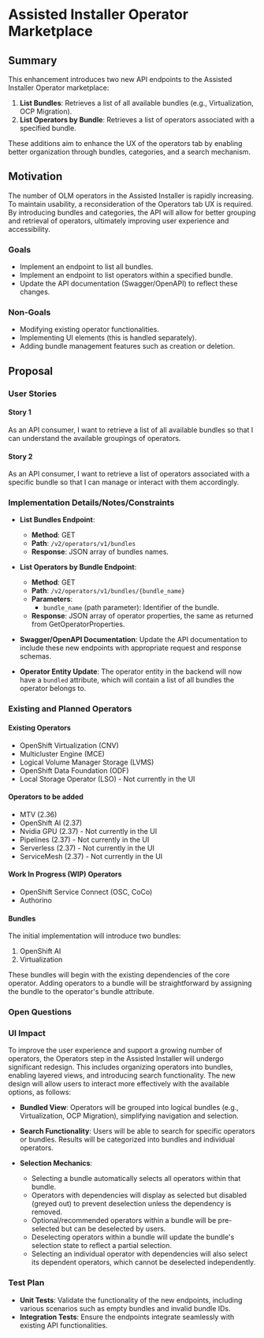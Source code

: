# Assisted Installer Operator Marketplace

## Summary

This enhancement introduces two new API endpoints to the Assisted Installer Operator marketplace:

1. **List Bundles**: Retrieves a list of all available bundles (e.g., Virtualization, OCP Migration).
2. **List Operators by Bundle**: Retrieves a list of operators associated with a specified bundle.

These additions aim to enhance the UX of the operators tab by enabling better organization through bundles, categories, and a search mechanism.

## Motivation

The number of OLM operators in the Assisted Installer is rapidly increasing. To maintain usability, a reconsideration of the Operators tab UX is required. By introducing bundles and categories, the API will allow for better grouping and retrieval of operators, ultimately improving user experience and accessibility.

### Goals

- Implement an endpoint to list all bundles.
- Implement an endpoint to list operators within a specified bundle.
- Update the API documentation (Swagger/OpenAPI) to reflect these changes.

### Non-Goals

- Modifying existing operator functionalities.
- Implementing UI elements (this is handled separately).
- Adding bundle management features such as creation or deletion.

## Proposal

### User Stories

#### Story 1

As an API consumer, I want to retrieve a list of all available bundles so that I can understand the available groupings of operators.

#### Story 2

As an API consumer, I want to retrieve a list of operators associated with a specific bundle so that I can manage or interact with them accordingly.

### Implementation Details/Notes/Constraints

- **List Bundles Endpoint**:

  - **Method**: GET
  - **Path**: `/v2/operators/v1/bundles`
  - **Response**: JSON array of bundles names.

- **List Operators by Bundle Endpoint**:

  - **Method**: GET
  - **Path**: `/v2/operators/v1/bundles/{bundle_name}`
  - **Parameters**:
    - `bundle_name` (path parameter): Identifier of the bundle.
  - **Response**: JSON array of operator properties, the same as returned from GetOperatorProperties.

- **Swagger/OpenAPI Documentation**: Update the API documentation to include these new endpoints with appropriate request and response schemas.

- **Operator Entity Update**: The operator entity in the backend will now have a `bundled` attribute, which will contain a list of all bundles the operator belongs to.

### Existing and Planned Operators

#### Existing Operators

- OpenShift Virtualization (CNV)
- Multicluster Engine (MCE)
- Logical Volume Manager Storage (LVMS)
- OpenShift Data Foundation (ODF)
- Local Storage Operator (LSO) - Not currently in the UI

#### Operators to be added
- MTV (2.36)
- OpenShift AI (2.37)
- Nvidia GPU (2.37) - Not currently in the UI
- Pipelines (2.37) - Not currently in the UI
- Serverless (2.37) - Not currently in the UI
- ServiceMesh (2.37) - Not currently in the UI

#### Work In Progress (WIP) Operators

- OpenShift Service Connect (OSC, CoCo)
- Authorino

#### Bundles

The initial implementation will introduce two bundles:

1. OpenShift AI
2. Virtualization

These bundles will begin with the existing dependencies of the core operator. Adding operators to a bundle will be straightforward by assigning the bundle to the operator's bundle attribute.

### Open Questions

### UI Impact

To improve the user experience and support a growing number of operators, the Operators step in the Assisted Installer will undergo significant redesign. This includes organizing operators into bundles, enabling layered views, and introducing search functionality. The new design will allow users to interact more effectively with the available options, as follows:

- **Bundled View**: Operators will be grouped into logical bundles (e.g., Virtualization, OCP Migration), simplifying navigation and selection.

- **Search Functionality**: Users will be able to search for specific operators or bundles. Results will be categorized into bundles and individual operators.

- **Selection Mechanics**:

  - Selecting a bundle automatically selects all operators within that bundle.
  - Operators with dependencies will display as selected but disabled (greyed out) to prevent deselection unless the dependency is removed.
  - Optional/recommended operators within a bundle will be pre-selected but can be deselected by users.
  - Deselecting operators within a bundle will update the bundle's selection state to reflect a partial selection.
  - Selecting an individual operator with dependencies will also select its dependent operators, which cannot be deselected independently.


### Test Plan

- **Unit Tests**: Validate the functionality of the new endpoints, including various scenarios such as empty bundles and invalid bundle IDs.
- **Integration Tests**: Ensure the endpoints integrate seamlessly with existing API functionalities.
